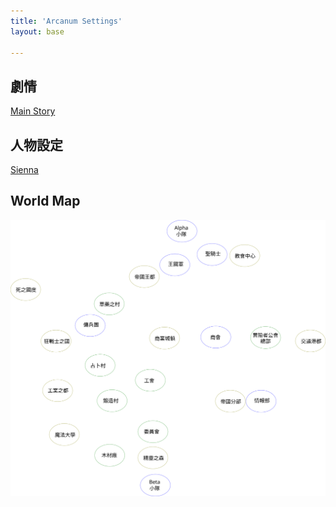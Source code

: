 ```yaml
---
title: 'Arcanum Settings'
layout: base

---
```


## 劇情

[Main Story](./Main%20Story)

## 人物設定

[Sienna](./Sienna)

## World Map

<img src="World%20City.svg" style="background-color: white;">
